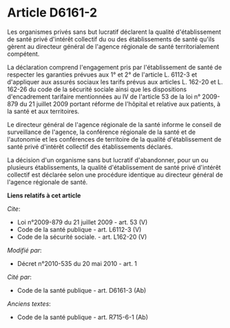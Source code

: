 # Article D6161-2

Les organismes privés sans but lucratif déclarent la qualité d'établissement de santé privé d'intérêt collectif du ou des
établissements de santé qu'ils gèrent au directeur général de l'agence régionale de santé territorialement compétent. 

La déclaration comprend l'engagement pris par l'établissement de santé de respecter les garanties prévues aux 1° et 2° de
l'article L. 6112-3 et d'appliquer aux assurés sociaux les tarifs prévus aux articles L. 162-20 et L. 162-26 du code de la
sécurité sociale ainsi que les dispositions d'encadrement tarifaire mentionnées au IV de l'article 53 de la loi n° 2009-879
du 21 juillet 2009 portant réforme de l'hôpital et relative aux patients, à la santé et aux territoires. 

Le directeur général de l'agence régionale de la santé informe le conseil de surveillance de l'agence, la conférence
régionale de la santé et de l'autonomie et les conférences de territoire de la qualité d'établissement de santé privé
d'intérêt collectif des établissements déclarés. 

La décision d'un organisme sans but lucratif d'abandonner, pour un ou plusieurs établissements, la qualité d'établissement de
santé privé d'intérêt collectif est déclarée selon une procédure identique au directeur général de l'agence régionale de
santé.

**Liens relatifs à cet article**

_Cite_:

  - Loi n°2009-879 du 21 juillet 2009 - art. 53 (V)
  - Code de la santé publique - art. L6112-3 (V)
  - Code de la sécurité sociale. - art. L162-20 (V)

_Modifié par_:

  - Décret n°2010-535 du 20 mai 2010 - art. 1

_Cité par_:

  - Code de la santé publique - art. D6161-3 (Ab)

_Anciens textes_:

  - Code de la santé publique - art. R715-6-1 (Ab)
